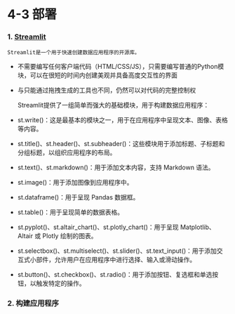 # 4-3 部署

### 1. [Streamlit](https://docs.streamlit.io/get-started)

	Streamlit是一个用于快速创建数据应用程序的开源库。

* 不需要编写任何客户端代码（HTML/CSS/JS），只需要编写普通的Python模块，可以在很短的时间内创建美观并具备高度交互性的界面
* 与只能通过拖拽生成的工具也不同，仍然可以对代码的完整控制权

	Streamlit提供了一组简单而强大的基础模块，用于构建数据应用程序：

* st.write()：这是最基本的模块之一，用于在应用程序中呈现文本、图像、表格等内容。
* st.title()、st.header()、st.subheader()：这些模块用于添加标题、子标题和分组标题，以组织应用程序的布局。
* st.text()、st.markdown()：用于添加文本内容，支持 Markdown 语法。
* st.image()：用于添加图像到应用程序中。
* st.dataframe()：用于呈现 Pandas 数据框。
* st.table()：用于呈现简单的数据表格。
* st.pyplot()、st.altair\_chart()、st.plotly\_chart()：用于呈现 Matplotlib、Altair 或 Plotly 绘制的图表。
* st.selectbox()、st.multiselect()、st.slider()、st.text\_input()：用于添加交互式小部件，允许用户在应用程序中进行选择、输入或滑动操作。
* st.button()、st.checkbox()、st.radio()：用于添加按钮、复选框和单选按钮，以触发特定的操作。

### 2. 构建应用程序

‍

‍
